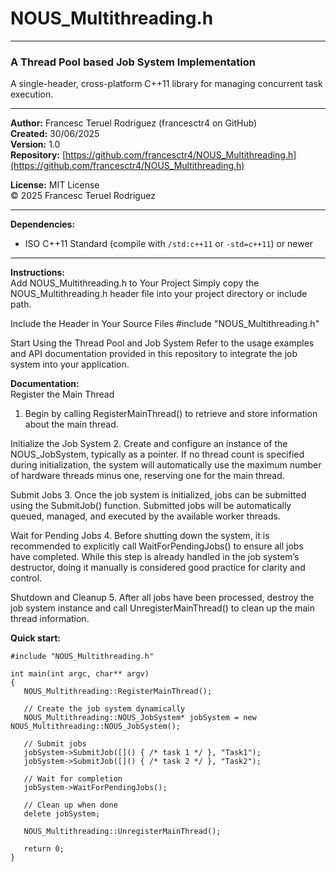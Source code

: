# NOUS_Multithreading.h

---

### A Thread Pool based Job System Implementation

A single-header, cross-platform C++11 library for managing concurrent task execution.

---

**Author:** Francesc Teruel Rodriguez (francesctr4 on GitHub)  
**Created:** 30/06/2025  
**Version:** 1.0  
**Repository:** [https://github.com/francesctr4/NOUS_Multithreading.h](https://github.com/francesctr4/NOUS_Multithreading.h)  

**License:** MIT License  
© 2025 Francesc Teruel Rodriguez

---

**Dependencies:**  
- ISO C++11 Standard (compile with `/std:c++11` or `-std=c++11`) or newer

---

**Instructions:**  
Add NOUS_Multithreading.h to Your Project
Simply copy the NOUS_Multithreading.h header file into your project directory or include path.

Include the Header in Your Source Files
#include "NOUS_Multithreading.h"

Start Using the Thread Pool and Job System
Refer to the usage examples and API documentation provided in this repository to integrate the job system into your application.

**Documentation:**  
Register the Main Thread
1. Begin by calling RegisterMainThread() to retrieve and store information about the main thread.
   
Initialize the Job System
2. Create and configure an instance of the NOUS_JobSystem, typically as a pointer. If no thread count is specified during initialization, the system will automatically use the maximum number of hardware threads minus one, reserving one for the main thread.
   
Submit Jobs
3. Once the job system is initialized, jobs can be submitted using the SubmitJob() function. Submitted jobs will be automatically queued, managed, and executed by the available worker threads.

Wait for Pending Jobs
4. Before shutting down the system, it is recommended to explicitly call WaitForPendingJobs() to ensure all jobs have completed. While this step is already handled in the job system’s destructor, doing it manually is considered good practice for clarity and control.

Shutdown and Cleanup
5. After all jobs have been processed, destroy the job system instance and call UnregisterMainThread() to clean up the main thread information.

**Quick start:**  
```
#include "NOUS_Multithreading.h"

int main(int argc, char** argv)
{
   NOUS_Multithreading::RegisterMainThread();
   
   // Create the job system dynamically
   NOUS_Multithreading::NOUS_JobSystem* jobSystem = new NOUS_Multithreading::NOUS_JobSystem();
   
   // Submit jobs
   jobSystem->SubmitJob([]() { /* task 1 */ }, "Task1");
   jobSystem->SubmitJob([]() { /* task 2 */ }, "Task2");
   
   // Wait for completion
   jobSystem->WaitForPendingJobs();
   
   // Clean up when done
   delete jobSystem;

   NOUS_Multithreading::UnregisterMainThread();
   
   return 0;
}
```
